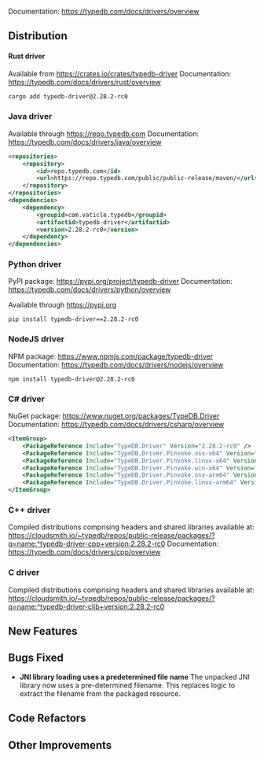 Documentation: https://typedb.com/docs/drivers/overview

## Distribution

#### Rust driver

Available from https://crates.io/crates/typedb-driver
Documentation: https://typedb.com/docs/drivers/rust/overview


```sh
cargo add typedb-driver@2.28.2-rc0
```


### Java driver

Available through https://repo.typedb.com
Documentation: https://typedb.com/docs/drivers/java/overview

```xml
<repositories>
    <repository>
        <id>repo.typedb.com</id>
        <url>https://repo.typedb.com/public/public-release/maven/</url>
    </repository>
</repositories>
<dependencies>
    <dependency>
        <groupid>com.vaticle.typedb</groupid>
        <artifactid>typedb-driver</artifactid>
        <version>2.28.2-rc0</version>
    </dependency>
</dependencies>
```

### Python driver

PyPI package: https://pypi.org/project/typedb-driver
Documentation: https://typedb.com/docs/drivers/python/overview

Available through https://pypi.org

```
pip install typedb-driver==2.28.2-rc0
```

### NodeJS driver

NPM package: https://www.npmjs.com/package/typedb-driver
Documentation: https://typedb.com/docs/drivers/nodejs/overview

```
npm install typedb-driver@2.28.2-rc0
```

### C# driver

NuGet package: https://www.nuget.org/packages/TypeDB.Driver
Documentation: https://typedb.com/docs/drivers/csharp/overview

```xml
<ItemGroup>
    <PackageReference Include="TypeDB.Driver" Version="2.28.2-rc0" />
    <PackageReference Include="TypeDB.Driver.Pinvoke.osx-x64" Version="2.28.2-rc0" />
    <PackageReference Include="TypeDB.Driver.Pinvoke.linux-x64" Version="2.28.2-rc0" />
    <PackageReference Include="TypeDB.Driver.Pinvoke.win-x64" Version="2.28.2-rc0" />
    <PackageReference Include="TypeDB.Driver.Pinvoke.osx-arm64" Version="2.28.2-rc0" />
    <PackageReference Include="TypeDB.Driver.Pinvoke.linux-arm64" Version="2.28.2-rc0" />
</ItemGroup>
```

### C++ driver

Compiled distributions comprising headers and shared libraries available at: https://cloudsmith.io/~typedb/repos/public-release/packages/?q=name:^typedb-driver-cpp+version:2.28.2-rc0
Documentation: https://typedb.com/docs/drivers/cpp/overview

### C driver

Compiled distributions comprising headers and shared libraries available at: https://cloudsmith.io/~typedb/repos/public-release/packages/?q=name:^typedb-driver-clib+version:2.28.2-rc0


## New Features


## Bugs Fixed
- **JNI library loading uses a predetermined file name**
  The unpacked JNI library now uses a pre-determined filename. This replaces logic to extract the filename from the packaged resource.
  
  

## Code Refactors


## Other Improvements


